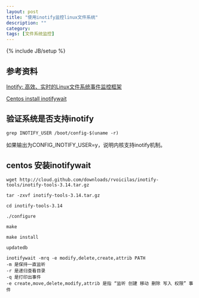 ```yaml
---
layout: post
title: "使用inotify监控linux文件系统"
description: ""
category: 
tags: [文件系统监控]
---
```

{% include JB/setup %}


## 参考资料 ##

[Inotify: 高效、实时的Linux文件系统事件监控框架](http://www.infoq.com/cn/articles/inotify-linux-file-system-event-monitoring#anch61060)

[Centos install inotifywait](http://blog.sina.com.cn/s/blog_6e2aeba301011260.html)

## 验证系统是否支持inotify ##

	grep INOTIFY_USER /boot/config-$(uname -r)

如果输出为CONFIG_INOTIFY_USER=y，说明内核支持inotify机制。

## centos 安装inotifywait ##

	wget http://cloud.github.com/downloads/rvoicilas/inotify-tools/inotify-tools-3.14.tar.gz

	tar -zxvf inotify-tools-3.14.tar.gz

	cd inotify-tools-3.14

	./configure

	make

	make install

	updatedb

	inotifywait -mrq -e modify,delete,create,attrib PATH
	-m 是保持一直监听
	-r 是递归查看目录
	-q 是打印出事件
	-e create,move,delete,modify,attrib 是指 “监听 创建 移动 删除 写入 权限” 事件
